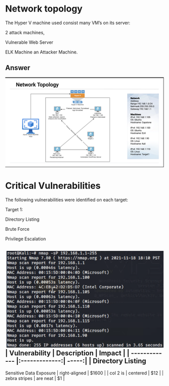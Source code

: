 # Network topology 

The Hyper V machine used consist many VM’s on its server:

2 attack machines, 

Vulnerable Web Server

ELK Machine
an Attacker Machine.
## Answer
![Image1](/images/Image1.png)

# Critical Vulnerabilities

The following vulnerabilities were identified on each target:

Target 1:

Directory Listing

Brute Force

Privilege Escalation

![Image2](/images/Image2.png)
| Vulnerability        | Description           | Impact  |
| ------------- |:-------------:| -----:|
| Directory Listing
-
Sensitive Data Exposure    | right-aligned | $1600 |
| col 2 is      | centered      |   $12 |
| zebra stripes | are neat      |    $1 |
